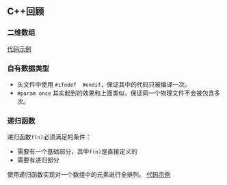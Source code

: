## C++回顾

### 二维数组
[代码示例](../code/DSAA/make2dArray.cpp)

### 自有数据类型

- 头文件中使用 `#ifndef  #endif`，保证其中的代码只被编译一次。
- `#param once` 其实起到的效果和上面类似，保证同一个物理文件不会被包含多次。




### 递归函数
递归函数`f(n)`必须满足的条件：
- 需要有一个基础部分，其中`f(n)`是直接定义的
- 需要有递归部分

使用递归函数实现对一个数组中的元素进行全排列。
[代码示例](../code/DSAA/permutation.cpp)

